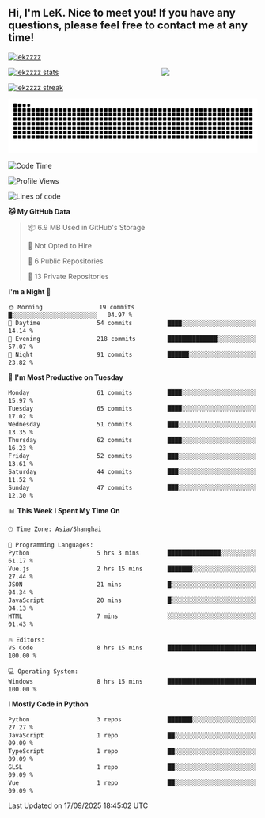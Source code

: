 ## Hi, I'm LeK. Nice to meet you! If you have any questions, please feel free to contact me at any time!

<p align="left"> <a href="https://github.com/ryo-ma/github-profile-trophy"><img src="https://github-profile-trophy.vercel.app/?username=lekzzzz" alt="lekzzzz" /></a> </p>

<img align="right" width="38.5%" src="https://github.com/LeKZzzz/LeKZzzz/blob/master/img/img_1_1.gif"/>

<a href="https://github.com/LeKZzzz"><img width="58%" src="https://github-readme-stats.vercel.app/api?username=lekzzzz&show_icons=true&locale=en" alt="lekzzzz stats"></a>

<a href="https://github.com/LeKZzzz"><img width="58%" src="https://github-readme-streak-stats.herokuapp.com/?user=lekzzzz&" alt="lekzzzz streak"></a>


![snake](https://raw.githubusercontent.com/LeKZzzz/LeKZzzz/output/github-contribution-grid-snake.svg)


<!--START_SECTION:waka-->
![Code Time](http://img.shields.io/badge/Code%20Time-636%20hrs%2014%20mins-blue)

![Profile Views](http://img.shields.io/badge/Profile%20Views-0-blue)

![Lines of code](https://img.shields.io/badge/From%20Hello%20World%20I%27ve%20Written-3.8%20million%20lines%20of%20code-blue)

**🐱 My GitHub Data** 

> 📦 6.9 MB Used in GitHub's Storage 
 > 
> 🚫 Not Opted to Hire
 > 
> 📜 6 Public Repositories 
 > 
> 🔑 13 Private Repositories 
 > 
**I'm a Night 🦉** 

```text
🌞 Morning                19 commits          █░░░░░░░░░░░░░░░░░░░░░░░░   04.97 % 
🌆 Daytime                54 commits          ████░░░░░░░░░░░░░░░░░░░░░   14.14 % 
🌃 Evening                218 commits         ██████████████░░░░░░░░░░░   57.07 % 
🌙 Night                  91 commits          ██████░░░░░░░░░░░░░░░░░░░   23.82 % 
```
📅 **I'm Most Productive on Tuesday** 

```text
Monday                   61 commits          ████░░░░░░░░░░░░░░░░░░░░░   15.97 % 
Tuesday                  65 commits          ████░░░░░░░░░░░░░░░░░░░░░   17.02 % 
Wednesday                51 commits          ███░░░░░░░░░░░░░░░░░░░░░░   13.35 % 
Thursday                 62 commits          ████░░░░░░░░░░░░░░░░░░░░░   16.23 % 
Friday                   52 commits          ███░░░░░░░░░░░░░░░░░░░░░░   13.61 % 
Saturday                 44 commits          ███░░░░░░░░░░░░░░░░░░░░░░   11.52 % 
Sunday                   47 commits          ███░░░░░░░░░░░░░░░░░░░░░░   12.30 % 
```


📊 **This Week I Spent My Time On** 

```text
🕑︎ Time Zone: Asia/Shanghai

💬 Programming Languages: 
Python                   5 hrs 3 mins        ███████████████░░░░░░░░░░   61.17 % 
Vue.js                   2 hrs 15 mins       ███████░░░░░░░░░░░░░░░░░░   27.44 % 
JSON                     21 mins             █░░░░░░░░░░░░░░░░░░░░░░░░   04.34 % 
JavaScript               20 mins             █░░░░░░░░░░░░░░░░░░░░░░░░   04.13 % 
HTML                     7 mins              ░░░░░░░░░░░░░░░░░░░░░░░░░   01.43 % 

🔥 Editors: 
VS Code                  8 hrs 15 mins       █████████████████████████   100.00 % 

💻 Operating System: 
Windows                  8 hrs 15 mins       █████████████████████████   100.00 % 
```

**I Mostly Code in Python** 

```text
Python                   3 repos             ███████░░░░░░░░░░░░░░░░░░   27.27 % 
JavaScript               1 repo              ██░░░░░░░░░░░░░░░░░░░░░░░   09.09 % 
TypeScript               1 repo              ██░░░░░░░░░░░░░░░░░░░░░░░   09.09 % 
GLSL                     1 repo              ██░░░░░░░░░░░░░░░░░░░░░░░   09.09 % 
Vue                      1 repo              ██░░░░░░░░░░░░░░░░░░░░░░░   09.09 % 
```




 Last Updated on 17/09/2025 18:45:02 UTC
<!--END_SECTION:waka-->
